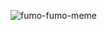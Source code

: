 ![fumo-fumo-meme](https://github.com/Xinnoh/DirectedStudies/assets/30382015/b3443c15-270c-4b57-9ce0-cb628b760a2e)
